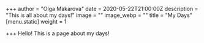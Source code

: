 +++
author = "Olga Makarova"
date = 2020-05-22T21:00:00Z
description = "This is all about my days!"
image = ""
image_webp = ""
title = "My Days"
[menu.static]
weight = 1

+++
Hello! This is a page about my days!